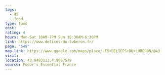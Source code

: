 ```yaml
---
tags:
  - 4S
  - food
type: food
cost: 
rating: 4
hours: Mon-Sat 10AM-7PM Sun 10:30AM-6:30PM
link: https://www.delices-du-luberon.fr/
page: "549"
map-link: https://www.google.com/maps/place/LES+DELICES+DU+LUBERON/@43.9483857,4.8067514,21z/data=!4m6!3m5!1s0x12b5eb863d39b61d:0xa283c4c39f1fa2a0!8m2!3d43.9483415!4d4.8067781!16s%2Fg%2F1wy6yphw?entry=ttu&g_ep=EgoyMDI0MTAwNy4xIKXMDSoASAFQAw%3D%3D
visit: 
location: 43.9483113,4.8067579
source: Fodor's Essential France
---
```

